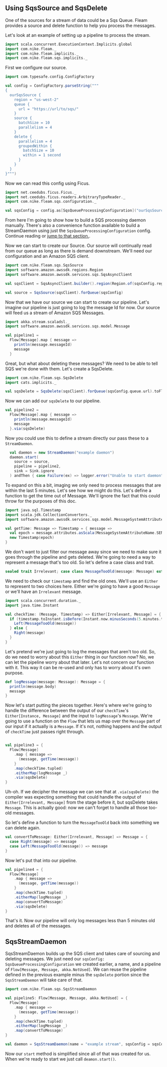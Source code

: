 ## Using SqsSource and SqsDelete

One of the sources for a stream of data could be a Sqs Queue. Fleam provides a source and delete function to help you
process the messages.

Let's look at an example of setting up a pipeline to process the stream.

```scala mdoc:invisible
import scala.concurrent.ExecutionContext.Implicits.global
import com.nike.fleam._
import com.nike.fleam.implicits._
import com.nike.fleam.sqs.implicits._
```
First we configure our source.
```scala mdoc:silent
import com.typesafe.config.ConfigFactory

val config = ConfigFactory.parseString("""
{
  ourSqsSource {
    region = "us-west-2"
    queue {
      url = "https://url/to/sqs/"
    }
    source {
      batchSize = 10
      parallelism = 4
    }
    delete {
      parallelism = 4
      groupedWithin {
        batchSize = 10
        within = 1 second
      }
    }
  }
}""")
```

Now we can read this config using Ficus.
```scala mdoc:silent
import net.ceedubs.ficus.Ficus._
import net.ceedubs.ficus.readers.ArbitraryTypeReader._
import com.nike.fleam.sqs.configuration._

val sqsConfig = config.as[SqsQueueProcessingConfiguration]("ourSqsSource")
```

From here I'm going to show how to build a SQS processing daemon manually. There's also a convenience function available
to build a StreamDaemon using just the `SqsQueueProcessingConfiguration` config. Continue reading or [jump to that
section.](#SqsStreamDaemon).

Now we can start to create our Source. Our source will continually read from our queue as long as there is demand
downstream.
 We'll need our configuration and an Amazon SQS client.
```scala mdoc:silent
import com.nike.fleam.sqs.SqsSource
import software.amazon.awssdk.regions.Region
import software.amazon.awssdk.services.sqs.SqsAsyncClient

val sqsClient = SqsAsyncClient.builder().region(Region.of(sqsConfig.region)).build()

val source = SqsSource(sqsClient).forQueue(sqsConfig)
```

Now that we have our source we can start to create our pipeline. Let's imagine our pipeline is just going to log the
message Id for now. Our source will feed us a stream of Amazon SQS Messages.
```scala mdoc:silent
import akka.stream.scaladsl._
import software.amazon.awssdk.services.sqs.model.Message

val pipeline1 =
  Flow[Message].map { message =>
    println(message.messageId)
    message
  }
```

Great, but what about deleting these messages? We need to be able to tell SQS we're done with them. Let's create a
SqsDelete.
```scala mdoc:silent
import com.nike.fleam.sqs.SqsDelete
import cats.implicits._

val sqsDelete = SqsDelete(sqsClient).forQueue(sqsConfig.queue.url).toFlow[Message](sqsConfig.delete)
```

Now we can add our `sqsDelete` to our pipeline.
```scala mdoc:silent
val pipeline2 =
  Flow[Message].map { message =>
    println(message.messageId)
    message
  }.via(sqsDelete)
```

Now you could use this to define a stream directly our pass these to a `StreamDaemon`.

```scala
  val daemon = new StreamDaemon("example daemon")
  daemon.start(
    source = source,
    pipeline = pipeline2,
    sink = Sink.ignore
  ) andThen { case Failure(ex) => logger.error("Unable to start daemon", ex) }
```

To expand on this a bit, imaging we only need to process messages that are within the last 5 minutes. Let's see how we
might do this. Let's define a function to get the time out of Message. We'll ignore the fact that this could throw for
the purposes of this doc.
```scala mdoc:silent
import java.sql.Timestamp
import scala.jdk.CollectionConverters._
import software.amazon.awssdk.services.sqs.model.MessageSystemAttributeName

val getTime: Message => Timestamp = { message =>
  val epoch = message.attributes.asScala(MessageSystemAttributeName.SENT_TIMESTAMP).toLong
  new Timestamp(epoch)
}
```

We don't want to just filter our message away since we need to make sure it goes through the pipeline and gets deleted.
We're going to need a way to represent a message that's too old. So let's define a case class and trait.
```scala mdoc:silent
sealed trait Irrelevant; case class MessageTooOld(message: Message) extends Irrelevant
```

We need to check our `timestamp` and find the old ones. We'll use an `Either` to represent to two choices here. Either
we're going to have a good `Message` or we'll have an `Irrelevant` message.
```scala mdoc:silent
import scala.concurrent.duration._
import java.time.Instant

val checkTime: (Message, Timestamp) => Either[Irrelevant, Message] = { (message, timestamp) =>
  if (timestamp.toInstant.isBefore(Instant.now.minusSeconds(5.minutes.toSeconds))) {
    Left(MessageTooOld(message))
  } else {
    Right(message)
  }
}
```

Let's pretend we're just going to log the messages that aren't too old. So, do we need to worry about this `Either`
thing in our function now? No, we can let the pipeline worry about that later. Let's not concern our function with it.
This way it can be re-used and only has to worry about it's own purpose.
```scala mdoc:silent
def logMessage(message: Message): Message = {
  println(message.body)
  message
}
```

Now let's start putting the pieces together. Here's where we're going to handle the difference between the output of our
`checkTime`'s `Either[Instance, Message]` and the input to `logMessage`'s `Message`. We're going to use a function on
the `Flow` that lets us map over the `Message` part of our input if it actually is a `Message`. If it's not, nothing
happens and the output of `checkTime` just passes right through.
```scala mdoc:fail

val pipeline3 = {
  Flow[Message]
    .map { message =>
      (message, getTime(message))
    }
    .map(checkTime.tupled)
    .eitherMap(logMessage _)
    .via(sqsDelete)
}
```

Uh-oh. If we decipher the message we can see that at `.via(sqsDelete)` the compiler was expecting something that could
handle the output of `Either[Irrelevant, Message]` from the stage before it, but sqsDelete takes `Message`. This is
actually good: now we can't forget to handle all those too-old messages.

So let's define a function to turn the `MessageTooOld` back into something we can delete again.

```scala mdoc:silent
val convertToMessage: Either[Irrelevant, Message] => Message = {
  case Right(message) => message
  case Left(MessageTooOld(message)) => message
}
```

Now let's put that into our pipeline.
```scala mdoc:silent
val pipeline4 = {
  Flow[Message]
    .map { message =>
      (message, getTime(message))
    }
    .map(checkTime.tupled)
    .eitherMap(logMessage _)
    .map(convertToMessage)
    .via(sqsDelete)
}
```

That's it. Now our pipeline will only log messages less than 5 minutes old and deletes all of the messages.

<a name="SqsStreamDaemon"></a>
## SqsStreamDaemon

SqsStreamDaemon builds up the SQS client and takes care of sourcing and deleting messages. We just need our `sqsConfig:
SqsQueueProcessingConfiguration` we created earlier, a name, and a pipeline of `Flow[Message, Message, akka.NotUsed]`.
We can reuse the pipeline defined in the previous example minus the `sqsDelete` portion since the `SqsStreamDaemon` will
take care of that.

```scala mdoc:silent
import com.nike.fleam.sqs.SqsStreamDaemon

val pipeline5: Flow[Message, Message, akka.NotUsed] = {
  Flow[Message]
    .map { message =>
      (message, getTime(message))
    }
    .map(checkTime.tupled)
    .eitherMap(logMessage _)
    .map(convertToMessage)
}

val daemon = SqsStreamDaemon(name = "example stream", sqsConfig = sqsConfig, pipeline5)
```

Now our `start` method is simplified since all of that was created for us. When we're ready to start we just call
`deamon.start()`.
